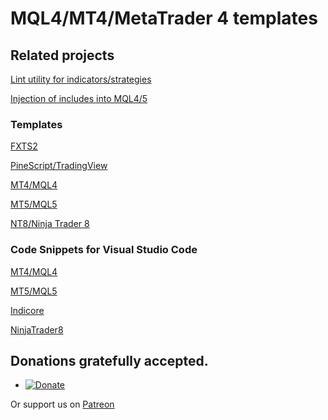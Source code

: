 # MQL4/MT4/MetaTrader 4 templates

## Related projects

[Lint utility for indicators/strategies](https://github.com/sibvic/fxlint)

[Injection of includes into MQL4/5](https://github.com/sibvic/MQ4Inject)

### Templates

[FXTS2](https://github.com/sibvic/fxts2-templates) 

[PineScript/TradingView](https://github.com/sibvic/pinescript-templates) 

[MT4/MQL4](https://github.com/sibvic/mq4-templates) 

[MT5/MQL5](https://github.com/sibvic/mq5-templates) 

[NT8/Ninja Trader 8](https://github.com/sibvic/nt8-templates)

### Code Snippets for Visual Studio Code

[MT4/MQL4](https://github.com/sibvic/vsc-mq4-snippets) 

[MT5/MQL5](https://github.com/sibvic/vsc-mq5-snippets) 

[Indicore](https://github.com/sibvic/vsc-indicore)

[NinjaTrader8](https://github.com/sibvic/vsc-nt8-snippets)

## Donations gratefully accepted.

* [![Donate](https://img.shields.io/badge/Donate-PayPal-green.svg)](https://paypal.me/sibvic)

Or support us on [Patreon](https://www.patreon.com/profitrobots)
